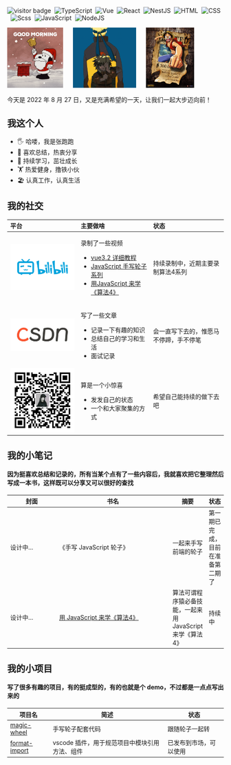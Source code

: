 <img
  src="https://visitor-badge.glitch.me/badge?page_id=zhangpaopao0609"
  alt="visitor badge"
/>&nbsp;&nbsp;<img src="https://img.shields.io/badge/TypeScript-007ACC?style=flat&#38;logo=typescript&#38;logoColor=white" alt="TypeScript"/>&nbsp;&nbsp;<img src="https://img.shields.io/badge/Vue.js-35495E?style=flat&#38;logo=vue.js&#38;logoColor=4FC08" alt="Vue"/>&nbsp;&nbsp;<img src="https://img.shields.io/badge/React-20232A?style=flat&#38;logo=react&#38;logoColor=61DAFB" alt="React"/>&nbsp;&nbsp;<img src="https://img.shields.io/badge/-NestJs-ea2845?style=flat&#38;logo=nestjs&#38;logoColor=white" alt="NestJS"/>&nbsp;&nbsp;<img src="https://img.shields.io/badge/HTML5-E34F26?style=flat&#38;logo=html5&#38;logoColor=white" alt="HTML"/>&nbsp;&nbsp;<img src="https://img.shields.io/badge/CSS3-1572B6?style=flat&#38;logo=css3&#38;logoColor=white" alt="CSS"/>&nbsp;&nbsp;<img src="https://img.shields.io/badge/Sass-CC6699?style=flat&#38;logo=sass&#38;logoColor=white" alt="Scss"/>&nbsp;&nbsp;<img src="https://img.shields.io/badge/JavaScript-F7DF1E?style=flat&#38;logo=javascript&#38;logoColor=black" alt="JavaScript"/>&nbsp;&nbsp;<img src="https://img.shields.io/badge/Node.js-43853D?style=flat&#38;logo=node.js&#38;logoColor=white" alt="NodeJS"/>&nbsp;&nbsp;

<img src="./src/img/love/day.gif" height="140" alt="day" />&nbsp;&nbsp;&nbsp;&nbsp;&nbsp;&nbsp;<img src="./src/img/love/naruto.gif" height="140" alt="naruto" />&nbsp;&nbsp;&nbsp;&nbsp;&nbsp;&nbsp;<img src="./src/img/love/onepiece.gif" height="140" alt="onepiece" />&nbsp;&nbsp;&nbsp;&nbsp;&nbsp;&nbsp;

<div style="display: flex; align-items: center">
  今天是 2022 年 8 月 27 日，又是充满希望的一天，让我们一起大步迈向前！
</div>

<div>
  <h2>我这个人</h2>
  <ul>
    <li>🖐️  哈喽，我是张跑跑</li><li>📝  喜欢总结，热衷分享</li><li>🌱  持续学习，茁壮成长</li><li>🏋️  热爱健身，撸铁小伙</li><li>🏖️  认真工作，认真生活</li>
  </ul>
</div>

<div>
  <h2>我的社交</h2>
  <table>
    <thead align="left">
      <tr>
        <th width="150">平台</th>
        <th>主要做啥</th>
        <th>状态</th>
      </tr>
    </thead>
    <tbody>
      <tr>
        <td>
          <a href="https://space.bilibili.com/1886509243" target="_blank">
            <img
              style="width: 100%"
              src="./src/img/social/bilibili.jpeg"
              alt="bilibili"
            />
          </a>
        </td>
        <td>
          <p>录制了一些视频</p>
          <ul>
            <li><a href="https://space.bilibili.com/1886509243/channel/collectiondetail?sid=77008&ctype=0" target="_blank">vue3.2 详细教程</a></li><li><a href="https://space.bilibili.com/1886509243/channel/collectiondetail?sid=104738&ctype=0" target="_blank">JavaScript 手写轮子系列</a></li><li><a href="https://space.bilibili.com/1886509243/channel/collectiondetail?sid=607494&ctype=0" target="_blank">用JavaScript 来学《算法4》</a></li>
          </ul>
        </td>
        <td>持续录制中，近期主要录制算法4系列</td>
      </tr><tr>
        <td>
          <a href="https://arrow.blog.csdn.net/" target="_blank">
            <img
              style="width: 100%"
              src="./src/img/social/csdn.webp"
              alt="csdn"
            />
          </a>
        </td>
        <td>
          <p>写了一些文章</p>
          <ul>
            <li>记录一下有趣的知识</li><li>总结自己的学习和生活</li><li>面试记录</li>
          </ul>
        </td>
        <td>会一直写下去的，惟愿马不停蹄，手不停笔</td>
      </tr><tr>
        <td>
          <a href="#" target="_blank">
            <img
              style="width: 100%"
              src="./src/img/social/gzh.jpg"
              alt="gzh"
            />
          </a>
        </td>
        <td>
          <p>算是一个小惊喜</p>
          <ul>
            <li>发发自己的状态</li><li>一个和大家聚集的方式</li>
          </ul>
        </td>
        <td>希望自己能持续的做下去吧</td>
      </tr>
    </tbody>
  </table>
</div>

<div>
  <h2>我的小笔记</h2>
  <h4>
    因为挺喜欢总结和记录的，所有当某个点有了一些内容后，我就喜欢把它整理然后写成一本书，这样既可以分享又可以很好的查找
  </h4>
  <table>
    <thead align="center">
      <tr>
        <th width="100">封面</th>
        <th width="250">书名</th>
        <th>摘要</th>
        <th>状态</th>
      </tr>
    </thead>
    <tbody>
      <tr>
        <td>设计中...</td>
        <td>《手写 JavaScript 轮子》</td>
        <td>一起来手写前端的轮子</td>
        <td>第一期已完成，目前在准备第二期了</td>
      </tr><tr>
        <td>设计中...</td>
        <td><a href="https://alg.linlove.cn/" target="_blank">用 JavaScript 来学《算法4》</a></td>
        <td>算法可谓程序猿必备技能，一起来用 JavaScript 来学《算法4》</td>
        <td>持续中</td>
      </tr>
    </tbody>
  </table>
</div>

<div>
  <h2>我的小项目</h2>
  <h4>
    写了很多有趣的项目，有的挺成型的，有的也就是个 demo，不过都是一点点写出来的
  </h4>
  <table>
    <thead align="center">
      <tr>
        <th>项目名</th>
        <th>简述</th>
        <th>状态</th>
      </tr>
    </thead>
    <tbody>
    <tr>
        <td>
          <a href="https://github.com/zhangpaopao0609/magic-wheel" target="_blank" >
            magic-wheel
          </a>
        </td>
        <td>手写轮子配套代码</td>
        <td>跟随轮子一起转</td>
      </tr><tr>
        <td>
          <a href="https://github.com/zhangpaopao0609/format-import" target="_blank" >
            format-import
          </a>
        </td>
        <td>vscode 插件，用于规范项目中模块引用方法、组件</td>
        <td>已发布到市场，可以使用</td>
      </tr>
    </tbody>
  </table>
</div>
